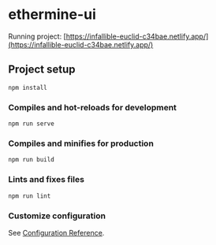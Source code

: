 # ethermine-ui

Running project: [https://infallible-euclid-c34bae.netlify.app/](https://infallible-euclid-c34bae.netlify.app/)

## Project setup

```
npm install
```

### Compiles and hot-reloads for development

```
npm run serve
```

### Compiles and minifies for production

```
npm run build
```

### Lints and fixes files

```
npm run lint
```

### Customize configuration

See [Configuration Reference](https://cli.vuejs.org/config/).
